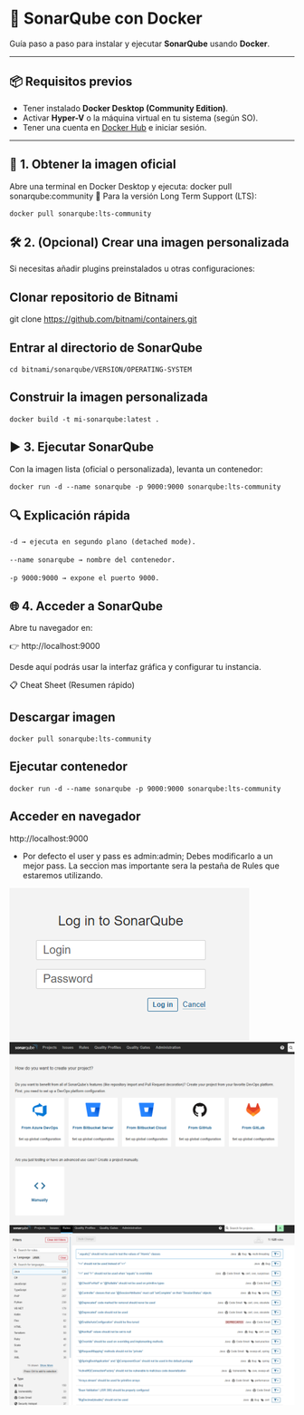 # 🚀 SonarQube con Docker

Guía paso a paso para instalar y ejecutar **SonarQube** usando **Docker**.  

---

## 📦 Requisitos previos
- Tener instalado **Docker Desktop (Community Edition)**.  
- Activar **Hyper-V** o la máquina virtual en tu sistema (según SO).  
- Tener una cuenta en [Docker Hub](https://hub.docker.com/) e iniciar sesión.  

---

## 🐳 1. Obtener la imagen oficial
Abre una terminal en Docker Desktop y ejecuta:
docker pull sonarqube:community
🔹 Para la versión Long Term Support (LTS):
```
docker pull sonarqube:lts-community
```
## 🛠 2. (Opcional) Crear una imagen personalizada
Si necesitas añadir plugins preinstalados u otras configuraciones:

## Clonar repositorio de Bitnami
git clone https://github.com/bitnami/containers.git

## Entrar al directorio de SonarQube
```
cd bitnami/sonarqube/VERSION/OPERATING-SYSTEM
```
## Construir la imagen personalizada
```
docker build -t mi-sonarqube:latest .
```
## ▶️ 3. Ejecutar SonarQube
Con la imagen lista (oficial o personalizada), levanta un contenedor:
```
docker run -d --name sonarqube -p 9000:9000 sonarqube:lts-community
```
## 🔍 Explicación rápida
```
-d → ejecuta en segundo plano (detached mode).

--name sonarqube → nombre del contenedor.

-p 9000:9000 → expone el puerto 9000.
```
## 🌐 4. Acceder a SonarQube
Abre tu navegador en:

👉 http://localhost:9000

Desde aquí podrás usar la interfaz gráfica y configurar tu instancia.

📋 Cheat Sheet (Resumen rápido)
## Descargar imagen
```
docker pull sonarqube:lts-community
```
## Ejecutar contenedor
```
docker run -d --name sonarqube -p 9000:9000 sonarqube:lts-community
```
## Acceder en navegador
http://localhost:9000

* Por defecto el user y pass es admin:admin; Debes modificarlo a un mejor pass. La seccion mas importante sera la pestaña de Rules que estaremos utilizando.

![Captura de Login](image.png)
![Menu de Sonar](image-1.png)
![Rules](image-2.png)